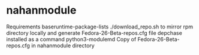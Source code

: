 # nahanmodule
Requirements
baseruntime-package-lists ./download_repo.sh to mirror rpm directory locally and generate Fedora-26-Beta-repos.cfg file
depchase installed as a command
python3-modulemd
Copy of Fedora-26-Beta-repos.cfg in nahanmodule directory

